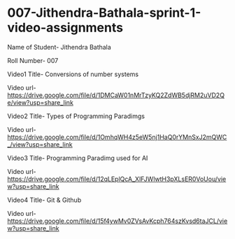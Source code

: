 # 007-Jithendra-Bathala-sprint-1-video-assignments

Name of Student- Jithendra Bathala

Roll Number- 007

Video1 Title- Conversions of number systems

Video url- https://drive.google.com/file/d/1DMCaW01nMrTzyKQ2ZdWB5djRM2uVD2Qe/view?usp=share_link

Video2 Title- Types of Programming Paradimgs

Video url- https://drive.google.com/file/d/1OmhqWH4z5eW5nj1HaQ0rYMnSxJ2mQWC_/view?usp=share_link

Video3 Title- Programming Paradimg used for AI

Video url- https://drive.google.com/file/d/12qLEplQcA_XlFJWlwtH3pXLsER0VoUou/view?usp=share_link

Video4 Title- Git & Github

Video url- https://drive.google.com/file/d/15f4ywMv0ZVsAvKcph764szKvsd6taJCL/view?usp=share_link

